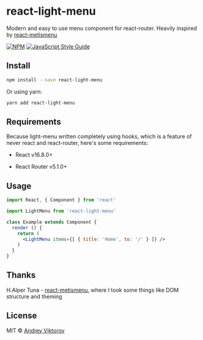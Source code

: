 # react-light-menu

Modern and easy to use menu component for react-router. Heavily inspired by [react-metismenu](https://github.com/alpertuna/react-metismenu)

[![NPM](https://img.shields.io/npm/v/react-light-menu.svg)](https://www.npmjs.com/package/react-light-menu) [![JavaScript Style Guide](https://img.shields.io/badge/code_style-standard-brightgreen.svg)](https://standardjs.com)

## Install

```bash
npm install --save react-light-menu
```

Or using yarn:

```bash
yarn add react-light-menu
```

## Requirements

Because light-menu written completely using hooks, which is a feature of never react and react-router, here's some requirements:

- React v16.8.0+

- React Router v5.1.0+

## Usage

```jsx
import React, { Component } from 'react'

import LightMenu from 'react-light-menu'

class Example extends Component {
  render () {
    return (
      <LightMenu items={[ { title: 'Home', to: '/' } ]} />
    )
  }
}
```

## Thanks

H.Alper Tuna - [react-metismenu](https://github.com/alpertuna/react-metismenu), where I took some things like DOM structure and theming

## License

MIT © [Andrey Viktorov](https://github.com/4ndv)
